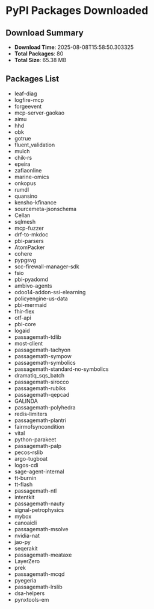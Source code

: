 # PyPI Packages Downloaded

## Download Summary
- **Download Time**: 2025-08-08T15:58:50.303325
- **Total Packages**: 80
- **Total Size**: 65.38 MB

## Packages List
- leaf-diag
- logfire-mcp
- forgeevent
- mcp-server-gaokao
- aimu
- hhd
- obk
- gotrue
- fluent_validation
- mulch
- chik-rs
- epeira
- zafiaonline
- marine-omics
- onkopus
- rumdl
- quansino
- kensho-kfinance
- sourcemeta-jsonschema
- Cellan
- sqlmesh
- mcp-fuzzer
- drf-to-mkdoc
- pbi-parsers
- AtomPacker
- cohere
- pypgsvg
- scc-firewall-manager-sdk
- fsio
- pbi-pyadomd
- ambivo-agents
- odoo14-addon-ssi-elearning
- policyengine-us-data
- pbi-mermaid
- fhir-flex
- otf-api
- pbi-core
- logaid
- passagemath-tdlib
- most-client
- passagemath-tachyon
- passagemath-sympow
- passagemath-symbolics
- passagemath-standard-no-symbolics
- dramatiq_sqs_batch
- passagemath-sirocco
- passagemath-rubiks
- passagemath-qepcad
- GALINDA
- passagemath-polyhedra
- redis-limiters
- passagemath-plantri
- fairmofsyncondition
- vital
- python-parakeet
- passagemath-palp
- pecos-rslib
- argo-tugboat
- logos-cdi
- sage-agent-internal
- tt-burnin
- tt-flash
- passagemath-ntl
- intentkit
- passagemath-nauty
- signal-petrophysics
- mybox
- canoaicli
- passagemath-msolve
- nvidia-nat
- jao-py
- seqerakit
- passagemath-meataxe
- LayerZero
- prek
- passagemath-mcqd
- pyegeria
- passagemath-lrslib
- dsa-helpers
- pynxtools-em

